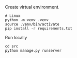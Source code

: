 Create virtual environment.

```
# Linux
python -m venv .venv
source .venv/bin/activate
pip install -r requirements.txt
```

Run locally

```
cd src
python manage.py runserver
```
